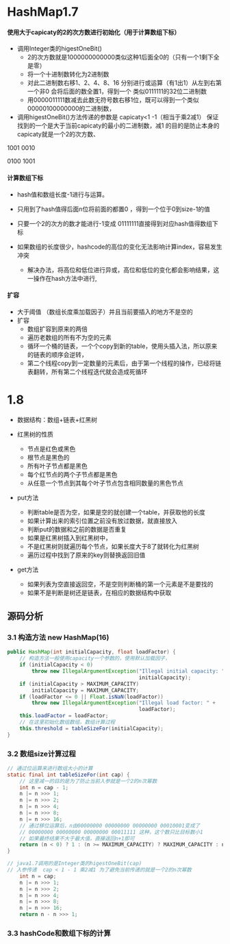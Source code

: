 # HashMap1.7

#### 使用大于capicaty的2的次方数进行初始化（用于计算数组下标）

+ 调用Integer类的higestOneBit()
  + 2的次方数就是1000000000000类似这种1后面全0的（只有一个1剩下全是零）
  + 将一个十进制数转化为2进制数
  + 对此二进制数右移1、2、4、8、16 分别进行或运算（有1出1）从左到右第一个非0 会将后面的数全置1，得到一个 类似0111111的32位二进制数
  + 用0000011111数减去此数无符号数右移1位，既可以得到一个类似00000100000000的二进制数，
+ 调用higestOneBit()方法传递的参数是 capicaty<1 -1（相当于乘2减1） 保证找到的一个是大于当前capicaty的最小的二进制数，减1 的目的是防止本身的capicaty就是一个2的次方数、

1001 0010

0100 1001

#### 计算数组下标

+ hash值和数组长度-1进行与运算。
+ 只用到了hash值得后面n位将前面的都置0 ，得到一个位于0到size-1的值
+ 只要一个2的次方的数才能进行-1变成 01111111直接得到对应hash值得数组下标

+ 如果数组的长度很少，hashcode的高位的变化无法影响计算index，容易发生冲突
  + 解决办法，将高位和低位进行异或，高位和低位的变化都会影响结果，这一操作在hash方法中进行,



#### 扩容

+ 大于阈值 （数组长度乘加载因子）并且当前要插入的地方不是空的
+ 扩容
  + 数组扩容到原来的两倍
  + 遍历老数组的所有不为空的元素
  + 循环一个桶的链表，一个个copy到新的table，使用头插入法，所以原来的链表的顺序会逆转，
  + 第二个线程copy到一定数量的元素后，由于第一个线程的操作，已经将链表翻转，所有第二个线程迭代就会造成死循环



# 1.8
+ 数据结构：数组+链表+红黑树
+ 红黑树的性质
    + 节点是红色或黑色
    + 根节点是黑色的
    + 所有叶子节点都是黑色
    + 每个红节点的两个子节点都是黑色
    + 从任意一个节点到其每个叶子节点包含相同数量的黑色节点
    
+ put方法
    + 判断table是否为空，如果是空的就创建一个table，并获取他的长度
    + 如果计算出来的索引位置之前没有放过数据，就直接放入
    + 判断put的数据和之前的数据是否重复
    + 如果是红黑树插入到红黑树中，
    + 不是红黑树则就遍历每个节点，如果长度大于8了就转化为红黑树
    + 遍历过程中找到了原来的key则替换返回旧值
+ get方法
    + 如果列表为空直接返回空，不是空则判断桶的第一个元素是不是要找的
    + 如果不是判断是树还是链表，在相应的数据结构中获取

## 源码分析

### 3.1 构造方法 new HashMap(16)

```java
public HashMap(int initialCapacity, float loadFactor) {
    // 构造方法一般使用capacity一个参数的，使用默认加载因子，
    if (initialCapacity < 0)
        throw new IllegalArgumentException("Illegal initial capacity: " +
                                           initialCapacity);
    if (initialCapacity > MAXIMUM_CAPACITY)
        initialCapacity = MAXIMUM_CAPACITY;
    if (loadFactor <= 0 || Float.isNaN(loadFactor))
        throw new IllegalArgumentException("Illegal load factor: " +
                                           loadFactor);
    this.loadFactor = loadFactor;
    // 在这里初始化数组数组，数组计算过程
    this.threshold = tableSizeFor(initialCapacity);
}
```

### 3.2 数组size计算过程

```java
// 通过位运算来进行数组大小的计算
static final int tableSizeFor(int cap) {
    // 这里减一的目的是为了防止当前入参就是一个2的n次幂数
    int n = cap - 1;
    n |= n >>> 1;
    n |= n >>> 2;
    n |= n >>> 4;
    n |= n >>> 8;
    n |= n >>> 16;
    // 通过移位运算后，n由00000000 00000000 00000000 00010001变成了
    // 00000000 00000000 00000000 00011111 这种，这个数只比目标数小1
  	// 如果最终结果不大于最大值，直接返回n+1即可
    return (n < 0) ? 1 : (n >= MAXIMUM_CAPACITY) ? MAXIMUM_CAPACITY : n + 1;
}

// java1.7调用的是Integer类的higestOneBit(cap)
// 入参传递  cap < 1 - 1 乘2减1 为了避免当前传递的就是一个2的n次幂数
    int n = cap;
	n |= n >>> 1;
    n |= n >>> 2;
    n |= n >>> 4;
    n |= n >>> 8;
    n |= n >>> 16;
	return n - n >>> 1;
```

### 3.3 hashCode和数组下标的计算

